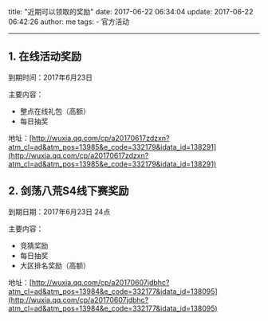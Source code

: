 title: "近期可以领取的奖励"
date: 2017-06-22 06:34:04 
update: 2017-06-22 06:42:26 
author: me
tags:
    - 官方活动

---

## 1. 在线活动奖励

到期时间：2017年6月23日

主要内容：

- 整点在线礼包（高额）
- 每日抽奖

地址：[http://wuxia.qq.com/cp/a20170617zdzxn?atm_cl=ad&atm_pos=13985&e_code=332179&idata_id=138291](http://wuxia.qq.com/cp/a20170617zdzxn?atm_cl=ad&atm_pos=13985&e_code=332179&idata_id=138291)

## 2. 剑荡八荒S4线下赛奖励

到期日期：2017年6月23日 24点

主要内容：

- 竞猜奖励
- 每日抽奖
- 大区排名奖励（高额）

地址：[http://wuxia.qq.com/cp/a20170607jdbhc?atm_cl=ad&atm_pos=13984&e_code=332177&idata_id=138095](http://wuxia.qq.com/cp/a20170607jdbhc?atm_cl=ad&atm_pos=13984&e_code=332177&idata_id=138095)